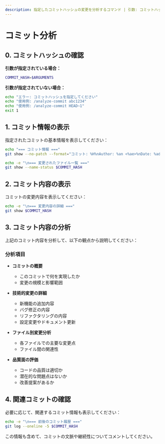 ```yaml
---
description: 指定したコミットハッシュの変更を分析するコマンド | 引数: コミットハッシュ
---
```


# コミット分析

## 0. コミットハッシュの確認

**引数が指定されている場合：**
```bash
COMMIT_HASH=$ARGUMENTS
```

**引数が指定されていない場合：**
```bash
echo "エラー: コミットハッシュを指定してください"
echo "使用例: /analyze-commit abc1234"
echo "使用例: /analyze-commit HEAD~1"
exit 1
```

## 1. コミット情報の表示

指定されたコミットの基本情報を表示してください：

```bash
echo "=== コミット情報 ==="
git show --no-patch --format="コミット: %H%nAuthor: %an <%ae>%nDate: %ad%nMessage: %s%n%n%b" $COMMIT_HASH

echo -e "\n=== 変更されたファイル一覧 ==="
git show --name-status $COMMIT_HASH
```

## 2. コミット内容の表示

コミットの変更内容を表示してください：

```bash
echo -e "\n=== 変更内容の詳細 ==="
git show $COMMIT_HASH
```

## 3. コミット内容の分析

上記のコミット内容を分析して、以下の観点から説明してください：

### 分析項目

- **コミットの概要**
  - このコミットで何を実現したか
  - 変更の規模と影響範囲

- **技術的変更の詳細**
  - 新機能の追加内容
  - バグ修正の内容
  - リファクタリングの内容
  - 設定変更やドキュメント更新

- **ファイル別変更分析**
  - 各ファイルでの主要な変更点
  - ファイル間の関連性

- **品質面の評価**
  - コードの品質は適切か
  - 潜在的な問題点はないか
  - 改善提案があるか

## 4. 関連コミットの確認

必要に応じて、関連するコミット情報も表示してください：

```bash
echo -e "\n=== 前後のコミット履歴 ==="
git log --oneline -5 $COMMIT_HASH
```

この情報も含めて、コミットの文脈や継続性についてコメントしてください。
